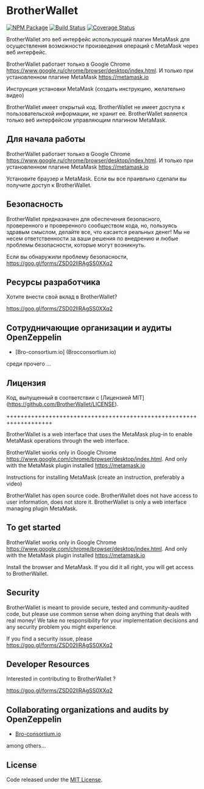 # BrotherWallet
[![NPM Package](https://img.shields.io/npm/v/zeppelin-solidity.svg?style=flat-square)](https://www.npmjs.org/package/zeppelin-solidity)
[![Build Status](https://img.shields.io/travis/OpenZeppelin/zeppelin-solidity.svg?branch=master&style=flat-square)](https://travis-ci.org/OpenZeppelin/zeppelin-solidity)
[![Coverage Status](https://coveralls.io/repos/github/OpenZeppelin/zeppelin-solidity/badge.svg?branch=master)](https://coveralls.io/github/OpenZeppelin/zeppelin-solidity?branch=master)

BrotherWallet это веб интерфейс использующий плагин MetaMask для осуществления возможности произведения операций с MetaMask через веб интерфейс.

BrotherWallet работает только в Google Chrome https://www.google.ru/chrome/browser/desktop/index.html.
И только при установленном плагине MetaMask https://metamask.io

Инструкция установки MetaMask (создать инструкцию, желательно видео)

BrotherWallet имеет открытый код. BrotherWallet не имеет доступа к пользовательской информации, не хранит ее. BrotherWallet является только веб интерфейсом управляющим плагином MetaMask.

## Для начала работы

BrotherWallet работает только в Google Chrome https://www.google.ru/chrome/browser/desktop/index.html.
И только при установленном плагине MetaMask https://metamask.io

Установите браузер и MetaMask. Если вы все праивльно сделали вы получите доступ к BrotherWallet.


## Безопасность
BrotherWallet предназначен для обеспечения безопасного, проверенного и проверенного сообществом кода, но, пользуясь здравым смыслом, делайте все, что касается реальных денег! Мы не несем ответственности за ваши решения по внедрению и любые проблемы безопасности, которые могут возникнуть.

Если вы обнаружили проблему безопасности, https://goo.gl/forms/ZSD02IlRAgSS0XXq2

## Ресурсы разработчика

Хотите внести свой вклад в BrotherWallet?

https://goo.gl/forms/ZSD02IlRAgSS0XXq2

## Сотрудничающие организации и аудиты OpenZeppelin
- [Bro-consortium.io] (Brocconsortium.io)


среди прочего ...


## Лицензия
Код, выпущенный в соответствии с [Лицензией MIT] (https://github.com/BrotherWallet/LICENSE).


+++++++++++++++++++++++++++++++++++++++++++++++++++++++++++++++++++






BrotherWallet is a web interface that uses the MetaMask plug-in to enable MetaMask operations through the web interface.

BrotherWallet works only in Google Chrome https://www.google.com/chrome/browser/desktop/index.html.
And only with the MetaMask plugin installed https://metamask.io

Instructions for installing MetaMask (create an instruction, preferably a video)

BrotherWallet has open source code. BrotherWallet does not have access to user information, does not store it. BrotherWallet is only a web interface managing plugin MetaMask.

## To get started

BrotherWallet works only in Google Chrome https://www.google.com/chrome/browser/desktop/index.html.
And only with the MetaMask plugin installed https://metamask.io

Install the browser and MetaMask. If you did it all right, you will get access to BrotherWallet.



## Security
BrotherWallet is meant to provide secure, tested and community-audited code, but please use common sense when doing anything that deals with real money! We take no responsibility for your implementation decisions and any security problem you might experience.

If you find a security issue, please https://goo.gl/forms/ZSD02IlRAgSS0XXq2

## Developer Resources

Interested in contributing to BrotherWallet ?

https://goo.gl/forms/ZSD02IlRAgSS0XXq2

## Collaborating organizations and audits by OpenZeppelin
- [Bro-consortium.io](Bro-consortium.io)


among others...


## License
Code released under the [MIT License](https://github.com/BrotherWallet/LICENSE).

